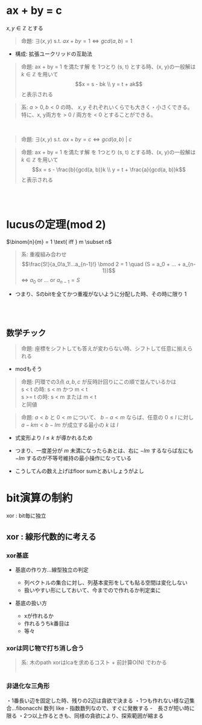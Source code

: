 # ax + by = c
$x, y \in \mathbb{Z}$ とする  
> 命題: $\exists (x, y) \ \text{s.t.} \ ax + by = 1 ⇔ gcd(a, b) = 1$
- 構成: 拡張ユークリッドの互助法
> 命題: ax + by = 1 を満たす解 を 1つとり (s, t) とする時、(x, y)の一般解は $k \in \mathbb{Z}$ を用いて  
> $$x = s - bk \\ y = t + ak$$
> と表示される

> 系: $a > 0, b < 0$ の時、 $x, y$ それぞれいくらでも大きく・小さくできる。特に、x, y両方を > 0 / 両方を < 0 とすることができる。

<br>


> 命題: $\exists (x, y) \ \text{s.t.} \ ax + by = c ⇔ gcd(a, b) \ | \ c$   

> 命題: ax + by = 1 を満たす解 を 1つとり (s, t) とする時、(x, y)の一般解は $k \in \mathbb{Z}$ を用いて  
> $$x = s - \frac{b}{gcd(a, b)}k \\ y = t + \frac{a}{gcd(a, b)}k$$
> と表示される
 

<br><br>


# lucusの定理(mod 2)
$\binom{n}{m} = 1 \text{ iff } m \subset n$

> 系: 重複組み合わせ
>$$\frac{S!}{a_0!a_1!...a_{n-1}!} \bmod 2 = 1 \quad (S = a_0 + ... + a_{n-1})$$
>⇔ $a_0 \text{ or } ... \text{ or }a_{n-1} = S$
- つまり、Sのbitを全てかつ重複がないように分配した時、その時に限り 1


<br><br>

## 数学チック
> 命題: 座標をシフトしても答えが変わらない時、シフトして任意に揃えられる
- modもそう

> 命題: 円環での3点 $a, b, c$ が反時計回りにこの順で並んでいるかは  
> s < t の時: s < m かつ m < t  
> s >= t の時: s < m または m < t  
> と同値


> 命題: $a < b$ と $0 < m$ について、 $b - a < m$ ならば、任意の $0 \le l$ に対し $a - km < b - lm$ が成立する最小の $k$ は $l$
- 式変形より $l \le k$ が導かれるため
- つまり、一度差分が $m$ 未満になったらあとは、右に $-lm$ するならば左にも $-lm$ するのが不等号維持の最小操作になっている


- こうしてんの数え上げはfloor sumとあいしょうがよし

# bit演算の制約
xor : bit毎に独立
## xor : 線形代数的に考える
### xor基底
- 基底の作り方...線型独立の判定
    - 列ベクトルの集合に対し、列基本変形をしても貼る空間は変化しない
    - 扱いやすい形にしておいて、今までので作れるか判定楽に

- 基底の扱い方
    - xが作れるか
    - 作れるうちk番目は
    - 等々



### xorは同じ物で打ち消し合う
> 系: 木のpath xorはlcaを求めるコスト + 前計算O(N) でわかる
<br><br>



### 非退化な三角形
・1番長い辺を固定した時、残りの2辺は貪欲で決まる
・1つも作れない様な辺集合...fibonacchi 数列 like
    - 指数数列なので、すぐに発散する
    -　長さが短い時に限る
・2つ以上作るときも、同様の貪欲により、探索範囲が縮まる


<br><br>